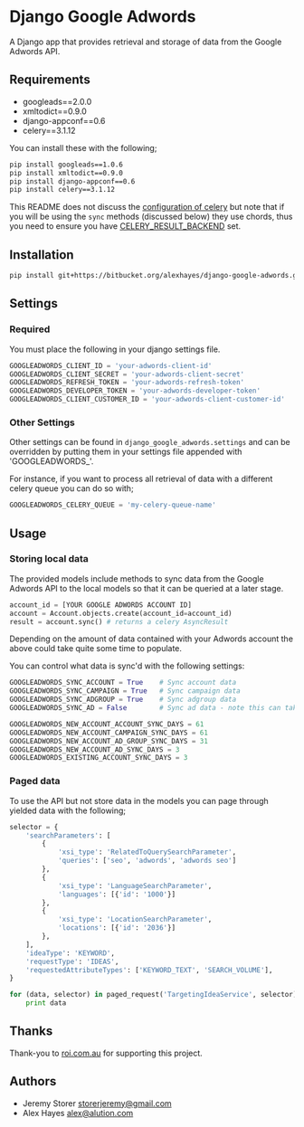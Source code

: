 # Django Google Adwords

A Django app that provides retrieval and storage of data from the Google Adwords API.

## Requirements

- googleads==2.0.0
- xmltodict==0.9.0
- django-appconf==0.6
- celery==3.1.12

You can install these with the following;

```bash
pip install googleads==1.0.6
pip install xmltodict==0.9.0
pip install django-appconf==0.6
pip install celery==3.1.12
```

This README does not discuss the [configuration of celery](http://docs.celeryproject.org/en/latest/configuration.html) 
but note that if you will be using the `sync` methods (discussed below) they use chords, thus you need to ensure you have 
[CELERY_RESULT_BACKEND](http://docs.celeryproject.org/en/latest/configuration.html?highlight=celery_backend#celery-result-backend) set.

## Installation

```bash
pip install git+https://bitbucket.org/alexhayes/django-google-adwords.git
```

## Settings

### Required

You must place the following in your django settings file.

```python
GOOGLEADWORDS_CLIENT_ID = 'your-adwords-client-id'
GOOGLEADWORDS_CLIENT_SECRET = 'your-adwords-client-secret'
GOOGLEADWORDS_REFRESH_TOKEN = 'your-adwords-refresh-token'
GOOGLEADWORDS_DEVELOPER_TOKEN = 'your-adwords-developer-token'
GOOGLEADWORDS_CLIENT_CUSTOMER_ID = 'your-adwords-client-customer-id'
```

### Other Settings

Other settings can be found in `django_google_adwords.settings` and can be overridden by
putting them in your settings file appended with 'GOOGLEADWORDS_'.

For instance, if you want to process all retrieval of data with a different celery queue 
you can do so with;

```python
GOOGLEADWORDS_CELERY_QUEUE = 'my-celery-queue-name'
```

## Usage

### Storing local data

The provided models include methods to sync data from the Google Adwords API to the local models 
so that it can be queried at a later stage.

```python
account_id = [YOUR GOOGLE ADWORDS ACCOUNT ID]
account = Account.objects.create(account_id=account_id)
result = account.sync() # returns a celery AsyncResult
```

Depending on the amount of data contained with your Adwords account the above could take quite
some time to populate.

You can control what data is sync'd with the following settings:

```python
GOOGLEADWORDS_SYNC_ACCOUNT = True    # Sync account data
GOOGLEADWORDS_SYNC_CAMPAIGN = True   # Sync campaign data
GOOGLEADWORDS_SYNC_ADGROUP = True    # Sync adgroup data
GOOGLEADWORDS_SYNC_AD = False        # Sync ad data - note this can take a LOOOONNNNG time if you have lots of ads... 

GOOGLEADWORDS_NEW_ACCOUNT_ACCOUNT_SYNC_DAYS = 61
GOOGLEADWORDS_NEW_ACCOUNT_CAMPAIGN_SYNC_DAYS = 61
GOOGLEADWORDS_NEW_ACCOUNT_AD_GROUP_SYNC_DAYS = 31
GOOGLEADWORDS_NEW_ACCOUNT_AD_SYNC_DAYS = 3
GOOGLEADWORDS_EXISTING_ACCOUNT_SYNC_DAYS = 3
```

### Paged data

To use the API but not store data in the models you can page through yielded data with the following; 

```python
selector = {
    'searchParameters': [
        {
            'xsi_type': 'RelatedToQuerySearchParameter',
            'queries': ['seo', 'adwords', 'adwords seo']
        },
        {
            'xsi_type': 'LanguageSearchParameter',
            'languages': [{'id': '1000'}]
        },
        {
            'xsi_type': 'LocationSearchParameter',
            'locations': [{'id': '2036'}]
        },
    ],
    'ideaType': 'KEYWORD',
    'requestType': 'IDEAS',
    'requestedAttributeTypes': ['KEYWORD_TEXT', 'SEARCH_VOLUME'],
}

for (data, selector) in paged_request('TargetingIdeaService', selector):
    print data
```

## Thanks

Thank-you to [roi.com.au](http://roi.com.au) for supporting this project.

## Authors

- Jeremy Storer <storerjeremy@gmail.com>
- Alex Hayes <alex@alution.com>